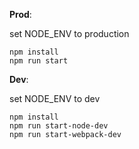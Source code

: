 **Prod**:

 set NODE_ENV to production
 ```
 npm install
 npm run start
 ```


**Dev**:

 set NODE_ENV to dev
```
npm install
npm run start-node-dev
npm run start-webpack-dev
```
